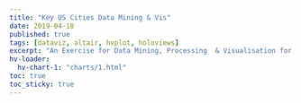 ```yaml
---
title: "Key US Cities Data Mining & Vis"
date: 2019-04-18
published: true
tags: [dataviz, altair, hvplot, holoviews]
excerpt: "An Exercise for Data Mining, Processing  & Visualisation for key 10 US Cities"
hv-loader:
  hv-chart-1: "charts/1.html"
toc: true
toc_sticky: true
---
```


<div id="hv-chart-1"></div>
